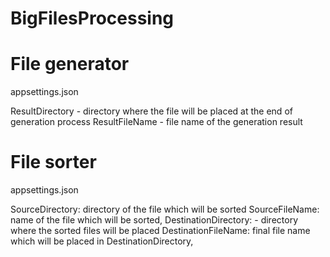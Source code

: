 # BigFilesProcessing

# File generator
appsettings.json

ResultDirectory - directory where the file will be placed at the end of generation process
ResultFileName - file name of the generation result


# File sorter
appsettings.json

SourceDirectory: directory of the file which will be sorted
SourceFileName: name of the file which will be sorted,
DestinationDirectory: - directory where the sorted files will be placed
DestinationFileName: final file name which will be placed in DestinationDirectory,
